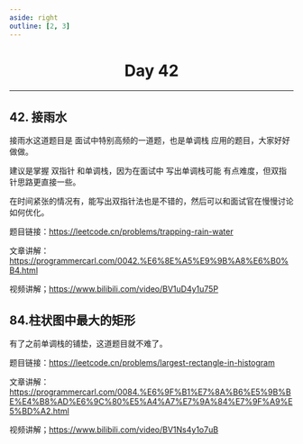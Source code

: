 ```yaml
---
aside: right
outline: [2, 3]
---
```


<h1 style="text-align: center; font-weight: bold;">Day 42</h1>

---

## 42. 接雨水

接雨水这道题目是 面试中特别高频的一道题，也是单调栈 应用的题目，大家好好做做。

建议是掌握 双指针 和单调栈，因为在面试中 写出单调栈可能 有点难度，但双指针思路更直接一些。

在时间紧张的情况有，能写出双指针法也是不错的，然后可以和面试官在慢慢讨论如何优化。

题目链接：https://leetcode.cn/problems/trapping-rain-water

文章讲解：https://programmercarl.com/0042.%E6%8E%A5%E9%9B%A8%E6%B0%B4.html

视频讲解；https://www.bilibili.com/video/BV1uD4y1u75P

## 84.柱状图中最大的矩形

有了之前单调栈的铺垫，这道题目就不难了。

题目链接：https://leetcode.cn/problems/largest-rectangle-in-histogram

文章讲解：https://programmercarl.com/0084.%E6%9F%B1%E7%8A%B6%E5%9B%BE%E4%B8%AD%E6%9C%80%E5%A4%A7%E7%9A%84%E7%9F%A9%E5%BD%A2.html

视频讲解；https://www.bilibili.com/video/BV1Ns4y1o7uB
